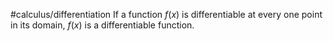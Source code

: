 #calculus/differentiation 
If a function $f(x)$ is differentiable at every one point in its domain, $f(x)$ is  a differentiable function.